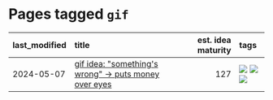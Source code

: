 # Pages tagged `gif`

|last_modified|title|est. idea maturity|tags
|:---|:---|---:|:---|
|2024-05-07|[gif idea: "something's wrong" -> puts money over eyes](../ducktales_gif.md)|127|[![](https://img.shields.io/badge/tag-art-d9f12f)](../tags/art.md) [![](https://img.shields.io/badge/tag-ducktales-fe76cf)](../tags/ducktales.md) [![](https://img.shields.io/badge/tag-gif-8fb3d)](../tags/gif.md)|